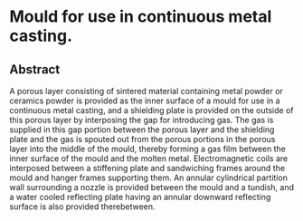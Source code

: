# Mould for use in continuous metal casting.

## Abstract
A porous layer consisting of sintered material containing metal powder or ceramics powder is provided as the inner surface of a mould for use in a continuous metal casting, and a shielding plate is provided on the outside of this porous layer by interposing the gap for introducing gas. The gas is supplied in this gap portion between the porous layer and the shielding plate and the gas is spouted out from the porous portions in the porous layer into the middle of the mould, thereby forming a gas film between the inner surface of the mould and the molten metal. Electromagnetic coils are interposed between a stiffening plate and sandwiching frames around the mould and hanger frames supporting them. An annular cylindrical partition wall surrounding a nozzle is provided between the mould and a tundish, and a water cooled reflecting plate having an annular downward reflecting surface is also provided therebetween.